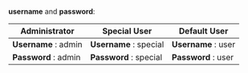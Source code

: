 **username** and **password**:

| Administrator        | Special User           | Default User        |
| -------------------- | ---------------------- | ------------------- |
| **Username** : admin | **Username** : special | **Username** : user |
| **Password** : admin | **Password** : special | **Password** : user |
